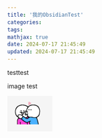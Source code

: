 ```yaml
---
title: '我的ObsidianTest'
categories:
tags:
mathjax: true
date: 2024-07-17 21:45:49
updated: 2024-07-17 21:45:49
---
```

testtest

image test

![](我的ObsidianTest/image-20240717215834232.png)




